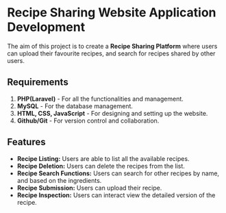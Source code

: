 # Recipe Sharing Website Application Development

The aim of this project is to create a **Recipe Sharing Platform** where users can upload their favourite recipes, and search for recipes shared by other users.

## Requirements
1. **PHP(Laravel)** - For all the functionalities and management.
2. **MySQL** - For the database management.
3. **HTML, CSS, JavaScript** - For designing and setting up the website.
4. **Github/Git** - For version control and collaboration.

## Features
* **Recipe Listing:** Users are able to list all the available recipes. 
* **Recipe Deletion:** Users can delete the recipes from the list.
* **Recipe Search Functions:** Users can search for other recipes by name, and based on the ingredients.
* **Recipe Submission:** Users can upload their recipe.
* **Recipe Inspection:** Users can interact view the detailed version of the recipe.
